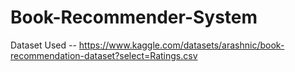# Book-Recommender-System

Dataset Used -- https://www.kaggle.com/datasets/arashnic/book-recommendation-dataset?select=Ratings.csv
